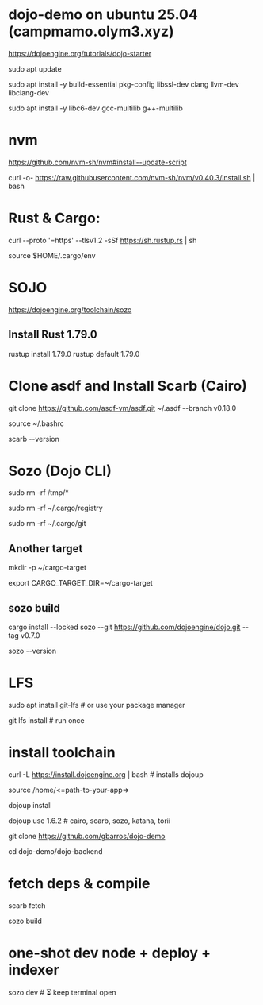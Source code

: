 # dojo-demo on ubuntu 25.04 (campmamo.olym3.xyz)

https://dojoengine.org/tutorials/dojo-starter

sudo apt update

sudo apt install -y build-essential pkg-config libssl-dev clang llvm-dev libclang-dev

sudo apt install -y libc6-dev gcc-multilib g++-multilib

# nvm

https://github.com/nvm-sh/nvm#install--update-script

curl -o- https://raw.githubusercontent.com/nvm-sh/nvm/v0.40.3/install.sh | bash



# Rust & Cargo:
curl --proto '=https' --tlsv1.2 -sSf https://sh.rustup.rs | sh

source $HOME/.cargo/env

# SOJO

https://dojoengine.org/toolchain/sozo


## Install Rust 1.79.0
rustup install 1.79.0
rustup default 1.79.0


# Clone asdf and Install Scarb (Cairo)

git clone https://github.com/asdf-vm/asdf.git ~/.asdf --branch v0.18.0

source ~/.bashrc

scarb --version

# Sozo (Dojo CLI)

sudo rm -rf /tmp/*

sudo rm -rf ~/.cargo/registry

sudo rm -rf ~/.cargo/git

## Another target

mkdir -p ~/cargo-target

export CARGO_TARGET_DIR=~/cargo-target

## sozo build

cargo install --locked sozo --git https://github.com/dojoengine/dojo.git --tag v0.7.0

sozo --version

# LFS

sudo apt install git-lfs # or use your package manager

git lfs install        # run once

# install toolchain

curl -L https://install.dojoengine.org | bash          # installs dojoup


source /home/<=path-to-your-app=>


dojoup install


dojoup use 1.6.2                                       # cairo, scarb, sozo, katana, torii


git clone https://github.com/gbarros/dojo-demo


cd dojo-demo/dojo-backend


# fetch deps & compile

scarb fetch

sozo build

# one-shot dev node + deploy + indexer
sozo dev   # ⏳ keep terminal open




